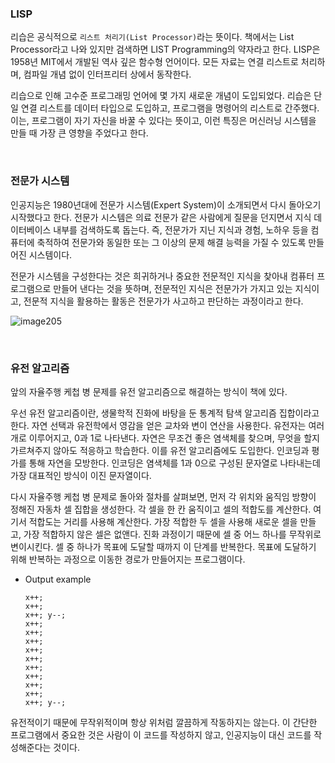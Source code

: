 ### LISP

리습은 공식적으로 `리스트 처리기(List Processor)`라는 뜻이다. 책에서는 List Processor라고 나와 있지만 검색하면 LIST Programming의 약자라고 한다. LISP은 1958년 MIT에서 개발된 역사 깊은 함수형 언어이다. 모든 자료는 연결 리스트로 처리하며, 컴파일 개념 없이 인터프리터 상에서 동작한다.

리습으로 인해 고수준 프로그래밍 언어에 몇 가지 새로운 개념이 도입되었다. 리습은 단일 연결 리스트를 데이터 타입으로 도입하고, 프로그램을 명령어의 리스트로 간주했다. 이는, 프로그램이 자기 자신을 바꿀 수 있다는 뜻이고, 이런 특징은 머신러닝 시스템을 만들 때 가장 큰 영향을 주었다고 한다.

<br>

### 전문가 시스템

인공지능은 1980년대에 전문가 시스템(Expert System)이 소개되면서 다시 돌아오기 시작했다고 한다. 전문가 시스템은 의료 전문가 같은 사람에게 질문을 던지면서 지식 데이터베이스 내부를 검색하도록 돕는다. 즉, 전문가가 지닌 지식과 경험, 노하우 등을 컴퓨터에 축적하여 전문가와 동일한 또는 그 이상의 문제 해결 능력을 가질 수 있도록 만들어진 시스템이다.

전문가 시스템을 구성한다는 것은 희귀하거나 중요한 전문적인 지식을 찾아내 컴퓨터 프로그램으로 만들어 낸다는 것을 뜻하며, 전문적인 지식은 전문가가 가지고 있는 지식이고, 전문적 지식을 활용하는 활동은 전문가가 사고하고 판단하는 과정이라고 한다.

![image205](https://github.com/user-attachments/assets/10c50f88-ca51-4ab8-816d-a6de8f1395d1)

<br>

### 유전 알고리즘

앞의 자율주행 케첩 병 문제를 유전 알고리즘으로 해결하는 방식이 책에 있다.

우선 유전 알고리즘이란, 생물학적 진화에 바탕을 둔 통계적 탐색 알고리즘 집합이라고 한다. 자연 선택과 유전학에서 영감을 얻은 교차와 변이 연산을 사용한다. 유전자는 여러 개로 이루어지고, 0과 1로 나타낸다. 자연은 무조건 좋은 염색체를 찾으며, 무엇을 할지 가르쳐주지 않아도 적응하고 학습한다. 이를 유전 알고리즘에도 도입한다. 인코딩과 평가를 통해 자연을 모방한다. 인코딩은 염색체를 1과 0으로 구성된 문자열로 나타내는데 가장 대표적인 방식이 이진 문자열이다.

다시 자율주행 케첩 병 문제로 돌아와 절차를 살펴보면, 먼저 각 위치와 움직임 방향이 정해진 자동차 셀 집합을 생성한다. 각 셀을 한 칸 움직이고 셀의 적합도를 계산한다. 여기서 적합도는 거리를 사용해 계산한다. 가장 적합한 두 셀을 사용해 새로운 셀을 만들고, 가장 적합하지 않은 셀은 없앤다. 진화 과정이기 때문에 셀 중 어느 하나를 무작위로 변이시킨다. 셀 중 하나가 목표에 도달할 때까지 이 단계를 반복한다. 목표에 도달하기 위해 반복하는 과정으로 이동한 경로가 만들어지는 프로그램이다.

- Output example
    
    ```
    x++;
    x++;
    x++; y--;
    x++;
    x++;
    x++;
    x++;
    x++;
    x++;
    x++;
    x++;
    x++;
    x++; y--;
    ```
    

유전적이기 때문에 무작위적이며 항상 위처럼 깔끔하게 작동하지는 않는다. 이 간단한 프로그램에서 중요한 것은 사람이 이 코드를 작성하지 않고, 인공지능이 대신 코드를 작성해준다는 것이다.